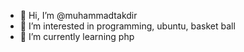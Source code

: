 - 👋 Hi, I’m @muhammadtakdir
- 👀 I’m interested in programming, ubuntu, basket ball
- 🌱 I’m currently learning php

<!---
muhammadtakdir/muhammadtakdir is a ✨ special ✨ repository because its `README.md` (this file) appears on your GitHub profile.
You can click the Preview link to take a look at your changes.
--->
